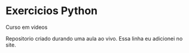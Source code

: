 # Exercicios Python
 Curso em videos 


 Repositorio criado durando uma aula ao vivo.
 Essa linha eu adicionei no site.
